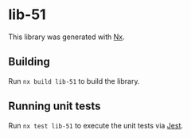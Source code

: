 # lib-51

This library was generated with [Nx](https://nx.dev).

## Building

Run `nx build lib-51` to build the library.

## Running unit tests

Run `nx test lib-51` to execute the unit tests via [Jest](https://jestjs.io).
